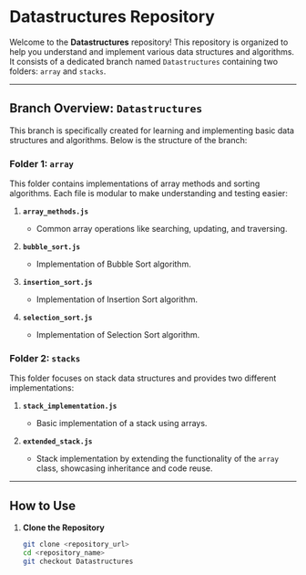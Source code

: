 # Datastructures Repository

Welcome to the **Datastructures** repository! This repository is organized to help you understand and implement various data structures and algorithms. It consists of a dedicated branch named `Datastructures` containing two folders: `array` and `stacks`.

---

## Branch Overview: `Datastructures`

This branch is specifically created for learning and implementing basic data structures and algorithms. Below is the structure of the branch:


### Folder 1: `array`

This folder contains implementations of array methods and sorting algorithms. Each file is modular to make understanding and testing easier:

1. **`array_methods.js`**
   - Common array operations like searching, updating, and traversing.

2. **`bubble_sort.js`**
   - Implementation of Bubble Sort algorithm.

3. **`insertion_sort.js`**
   - Implementation of Insertion Sort algorithm.

4. **`selection_sort.js`**
   - Implementation of Selection Sort algorithm.

### Folder 2: `stacks`

This folder focuses on stack data structures and provides two different implementations:

1. **`stack_implementation.js`**
   - Basic implementation of a stack using arrays.

2. **`extended_stack.js`**
   - Stack implementation by extending the functionality of the `array` class, showcasing inheritance and code reuse.

---

## How to Use

1. **Clone the Repository**
   ```bash
   git clone <repository_url>
   cd <repository_name>
   git checkout Datastructures
